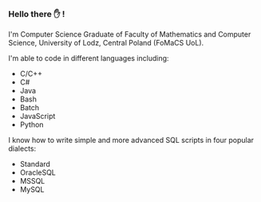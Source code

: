 ### Hello there :hand: !
I'm Computer Science Graduate of Faculty of Mathematics and Computer Science, University of Lodz, Central Poland (FoMaCS UoL).

I'm able to code in different languages including:
  - C/C++
  - C#
  - Java
  - Bash
  - Batch
  - JavaScript
  - Python

I know how to write simple and more advanced SQL scripts in four popular dialects:
  - Standard
  - OracleSQL
  - MSSQL
  - MySQL
